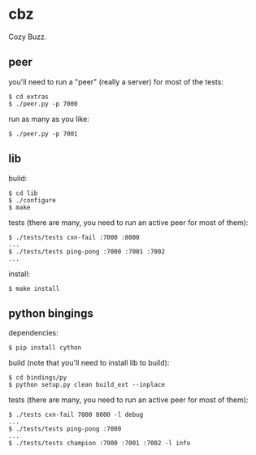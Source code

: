 cbz
===
Cozy Buzz.

peer
---

you'll need to run a "peer" (really a server) for most of the tests:

    $ cd extras
    $ ./peer.py -p 7000

run as many as you like:

    $ ./peer.py -p 7001

lib
---

build:

    $ cd lib
    $ ./configure
    $ make

tests (there are many, you need to run an active peer for most of them):

    $ ./tests/tests cxn-fail :7000 :8000
    ...
    $ ./tests/tests ping-pong :7000 :7001 :7002
    ...

install:

    $ make install

python bingings
---

dependencies:

    $ pip install cython

build (note that you'll need to install lib to build):

    $ cd bindings/py
    $ python setup.py clean build_ext --inplace

tests (there are many, you need to run an active peer for most of them):

    $ ./tests cxn-fail 7000 8000 -l debug
    ...
    $ ./tests/tests ping-pong :7000
    ...
    $ ./tests/tests champion :7000 :7001 :7002 -l info

